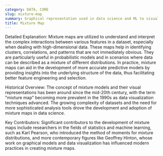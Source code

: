 ```yaml
---
category: DATA, CORE
slug: mixture-map
summary: Graphical representation used in data science and ML to visualize the relationships and interactions between different components or features of a dataset.
title: Mixture Map
---
```


Detailed Explanation:
Mixture maps are utilized to understand and interpret the complex interactions between various features in a dataset, especially when dealing with high-dimensional data. These maps help in identifying clusters, correlations, and patterns that are not immediately obvious. They are particularly useful in probabilistic models and in scenarios where data can be described as a mixture of different distributions. In practice, mixture maps can aid in the development of more accurate predictive models by providing insights into the underlying structure of the data, thus facilitating better feature engineering and selection.

Historical Overview:
The concept of mixture models and their visual representations has been around since the mid-20th century, with the term "mixture map" becoming more prevalent in the 1990s as data visualization techniques advanced. The growing complexity of datasets and the need for more sophisticated analysis tools drove the development and adoption of mixture maps in data science.

Key Contributors:
Significant contributors to the development of mixture maps include researchers in the fields of statistics and machine learning, such as Karl Pearson, who introduced the method of moments for mixture distributions, and more contemporary figures like Geoffrey Hinton, whose work on graphical models and data visualization has influenced modern practices in creating mixture maps.